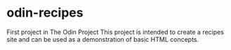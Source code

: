 # odin-recipes
First project in The Odin Project
This project is intended to create a recipes site and
can be used as a demonstration of basic HTML concepts.